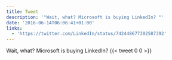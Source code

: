 ```yaml
---
title: Tweet
description: '"Wait, what? Microsoft is buying LinkedIn? "'
date: '2016-06-14T06:06:41+01:00'
links:
  - 'https://twitter.com/LinkedIn/status/742448677302587392'
---
```

Wait, what? Microsoft is buying LinkedIn? 
      {{< tweet 0 0 >}}
    
